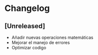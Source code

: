 # Changelog

## [Unreleased]
- Añadir nuevas operaciones matemáticas
- Mejorar el manejo de errores
- Optimizar codigo

